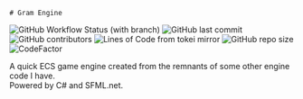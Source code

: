     # Gram Engine
![GitHub Workflow Status (with branch)](https://img.shields.io/github/actions/workflow/status/kofu145/GramEngine/dotnet.yml?branch=master)
![GitHub last commit](https://img.shields.io/github/last-commit/kofu145/GramEngine)
![GitHub contributors](https://img.shields.io/github/contributors/kofu145/GramEngine)
![Lines of Code from tokei mirror](https://tokei.ekzhang.com/b1/github/kofu145/GramEngine)
![GitHub repo size](https://img.shields.io/github/repo-size/kofu145/GramEngine)
![CodeFactor](https://www.codefactor.io/repository/github/kofu145/gramengine/badge)

A quick ECS game engine created from the remnants of some other engine code I have.\
Powered by C# and SFML.net.

